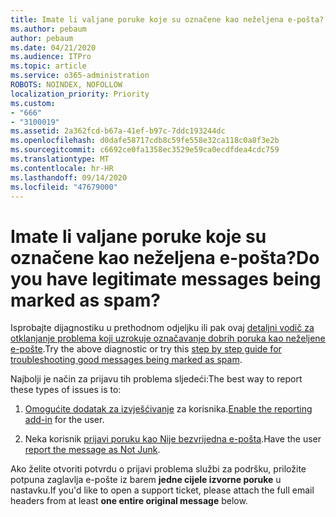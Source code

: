 ```yaml
---
title: Imate li valjane poruke koje su označene kao neželjena e-pošta?
ms.author: pebaum
author: pebaum
ms.date: 04/21/2020
ms.audience: ITPro
ms.topic: article
ms.service: o365-administration
ROBOTS: NOINDEX, NOFOLLOW
localization_priority: Priority
ms.custom:
- "666"
- "3100019"
ms.assetid: 2a362fcd-b67a-41ef-b97c-7ddc193244dc
ms.openlocfilehash: d0dafe58717cdb8c59fe558e32ca118c0a8f3e2b
ms.sourcegitcommit: c6692ce0fa1358ec3529e59ca0ecdfdea4cdc759
ms.translationtype: MT
ms.contentlocale: hr-HR
ms.lasthandoff: 09/14/2020
ms.locfileid: "47679000"
---
```

# <a name="do-you-have-legitimate-messages-being-marked-as-spam"></a><span data-ttu-id="52373-102">Imate li valjane poruke koje su označene kao neželjena e-pošta?</span><span class="sxs-lookup"><span data-stu-id="52373-102">Do you have legitimate messages being marked as spam?</span></span>

<span data-ttu-id="52373-103">Isprobajte dijagnostiku u prethodnom odjeljku ili pak ovaj [detaljni vodič za otklanjanje problema koji uzrokuje označavanje dobrih poruka kao neželjene e-pošte](https://docs.microsoft.com/microsoft-365/security/office-365-security/anti-spam-protection).</span><span class="sxs-lookup"><span data-stu-id="52373-103">Try the above diagnostic or try this [step by step guide for troubleshooting good messages being marked as spam](https://docs.microsoft.com/microsoft-365/security/office-365-security/anti-spam-protection).</span></span>
  
<span data-ttu-id="52373-104">Najbolji je način za prijavu tih problema sljedeći:</span><span class="sxs-lookup"><span data-stu-id="52373-104">The best way to report these types of issues is to:</span></span>

1. <span data-ttu-id="52373-105">[Omogućite dodatak za izvješćivanje](https://docs.microsoft.com/microsoft-365/security/office-365-security/enable-the-report-message-add-in) za korisnika.</span><span class="sxs-lookup"><span data-stu-id="52373-105">[Enable the reporting add-in](https://docs.microsoft.com/microsoft-365/security/office-365-security/enable-the-report-message-add-in) for the user.</span></span>

2. <span data-ttu-id="52373-106">Neka korisnik [prijavi poruku kao Nije bezvrijedna e-pošta](https://support.office.com/article/use-the-report-message-add-in-b5caa9f1-cdf3-4443-af8c-ff724ea719d2).</span><span class="sxs-lookup"><span data-stu-id="52373-106">Have the user [report the message as Not Junk](https://support.office.com/article/use-the-report-message-add-in-b5caa9f1-cdf3-4443-af8c-ff724ea719d2).</span></span>

<span data-ttu-id="52373-107">Ako želite otvoriti potvrdu o prijavi problema službi za podršku, priložite potpuna zaglavlja e-pošte iz barem **jedne cijele izvorne poruke** u nastavku.</span><span class="sxs-lookup"><span data-stu-id="52373-107">If you'd like to open a support ticket, please attach the full email headers from at least **one entire original message** below.</span></span>
  
